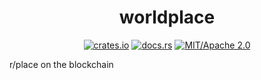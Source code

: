 <div align="center">

# worldplace

[![crates.io](https://img.shields.io/crates/v/worldplace.svg)](https://crates.io/crates/worldplace)
[![docs.rs](https://docs.rs/worldplace/badge.svg)](https://docs.rs/worldplace)
[![MIT/Apache 2.0](https://img.shields.io/badge/license-MIT%2FApache-blue.svg)](#)

</div>

r/place on the blockchain
